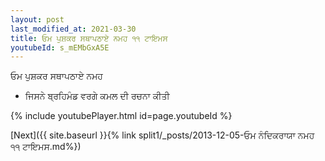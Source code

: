 ```yaml
---
layout: post
last_modified_at: 2021-03-30
title: ਓਮ ਪੁਸ਼ਕਰ ਸਥਾਪਠਾਏ ਨਮਹ ੧੧ ਟਾਇਮਸ
youtubeId: s_mEMbGxA5E
---
```

 
 
 ਓਮ ਪੁਸ਼ਕਰ ਸਥਾਪਠਾਏ ਨਮਹ  
 
 -  ਜਿਸਨੇ ਬ੍ਰਹਿਮੰਡ ਵਰਗੇ ਕਮਲ ਦੀ ਰਚਨਾ ਕੀਤੀ 
 
  
 
  
 
 
 
 
 
 


{% include youtubePlayer.html id=page.youtubeId %}
 
[Next]({{ site.baseurl }}{% link  split1/_posts/2013-12-05-ਓਮ ਨੰਦਿਕਰਾਯਾ ਨਮਹ ੧੧ ਟਾਇਮਸ.md%})
 
